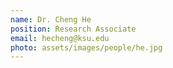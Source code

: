 ```yaml
---
name: Dr. Cheng He
position: Research Associate
email: hecheng@ksu.edu
photo: assets/images/people/he.jpg
---
```

<!-- Research interest -->
